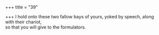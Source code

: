 +++
title = "39"

+++
I hold onto these two fallow bays of yours, yoked by speech, along with  their chariot,  
so that you will give to the formulators.  